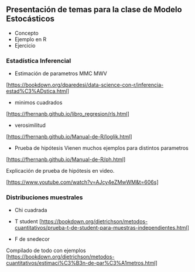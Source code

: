 ## Presentación de temas para la clase de Modelo Estocásticos

- Concepto
- Ejemplo en R
- Ejercicio

### Estadística Inferencial
- Estimación de parametros MMC MWV

[https://bookdown.org/dparedesi/data-science-con-r/inferencia-estad%C3%ADstica.html]

- minimos cuadrados

[https://fhernanb.github.io/libro_regresion/rls.html]

- verosimilitud

[https://fhernanb.github.io/Manual-de-R/loglik.html]

- Prueba de hipótesis
Vienen muchos ejemplos para distintos parametros

[https://fhernanb.github.io/Manual-de-R/ph.html]

Explicación de prueba de hipótesis en video.

[https://www.youtube.com/watch?v=AJcy4eZMwWM&t=606s]




### Distribuciones muestrales
- Chi cuadrada

- T student
[https://bookdown.org/dietrichson/metodos-cuantitativos/prueba-t-de-student-para-muestras-independientes.html]
- F de snedecor


Compilado de todo con ejemplos
[https://bookdown.org/dietrichson/metodos-cuantitativos/estimaci%C3%B3n-de-par%C3%A1metros.html]